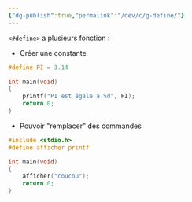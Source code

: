 ```yaml
---
{"dg-publish":true,"permalink":"/dev/c/g-define/"}
---
```


`<#define>` a plusieurs fonction :
- Créer une constante
```C
#define PI = 3.14

int main(void)
{
    printf("PI est égale à %d", PI);
    return 0;
}
```

- Pouvoir "remplacer" des commandes
```C
#include <stdio.h>
#define afficher printf

int main(void)
{
    afficher("coucou");
    return 0;
}
```